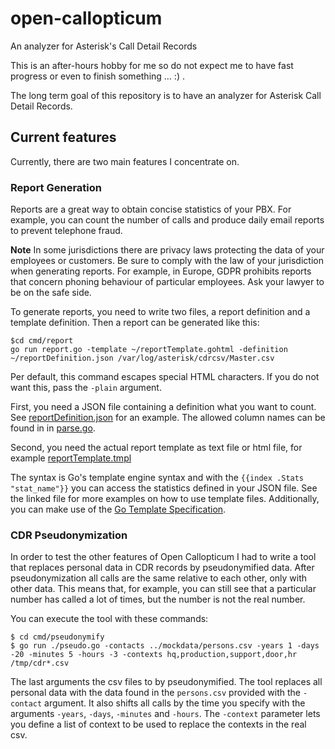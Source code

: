 # open-callopticum
An analyzer for Asterisk's Call Detail Records

This is an after-hours hobby for me so do not expect me to have fast progress or even to finish something … :) .

The long term goal of this repository is to have an analyzer for Asterisk Call Detail Records.

## Current features

Currently, there are two main features I concentrate on.

### Report Generation

Reports are a great way to obtain concise statistics of your PBX. For example, you can count the number of calls and
produce daily email reports to prevent telephone fraud.

**Note** In some jurisdictions there are privacy laws protecting the data of your employees or customers. Be sure
to comply with the law of your jurisdiction when generating reports. For example, in Europe, GDPR prohibits reports
that concern phoning behaviour of particular employees. Ask your lawyer to be on the safe side.

To generate reports, you need to write two files, a report definition and a template definition. Then a report
can be generated like this:

````
$cd cmd/report
go run report.go -template ~/reportTemplate.gohtml -definition ~/reportDefinition.json /var/log/asterisk/cdrcsv/Master.csv
````

Per default, this command escapes special HTML characters. If you do not want this, pass the `-plain` argument.

First, you need a JSON file containing a definition what you want to count. See [reportDefinition.json](mockdata/reportDefinition.json)
for an example. The allowed column names can be found in in [parse.go](cdrcsv/parse.go).

Second, you need the actual report template as text file or html file, for example [reportTemplate.tmpl](mockdata/reportTemplate.tmpl)

The syntax is Go's template engine syntax and with the `{{index .Stats "stat_name"}}` you can access the statistics
defined in your JSON file. See the linked file for more examples on how to use template files. Additionally, you can 
make use of the [Go Template Specification](https://blog.gopheracademy.com/advent-2017/using-go-templates/).
### CDR Pseudonymization

In order to test the other features of Open Callopticum I had to write a tool that replaces personal data in CDR records
by pseudonymified data. After pseudonymization all calls are the same relative to each other, only with other data. This
means that, for example, you can still see that a particular number has called a lot of times, but the number is not the
real number.

You can execute the tool with these commands:

````
$ cd cmd/pseudonymify
$ go run ./pseudo.go -contacts ../mockdata/persons.csv -years 1 -days -20 -minutes 5 -hours -3 -contexts hq,production,support,door,hr /tmp/cdr*.csv
````

The last arguments the csv files to by pseudonymified. The tool replaces all personal data with the data found in the
`persons.csv` provided with the `-contact` argument. It also shifts all calls by the time you specify with the arguments
`-years`, `-days`, `-minutes` and `-hours`. The `-context` parameter lets you define a list of context to be used to
replace the contexts in the real csv.
